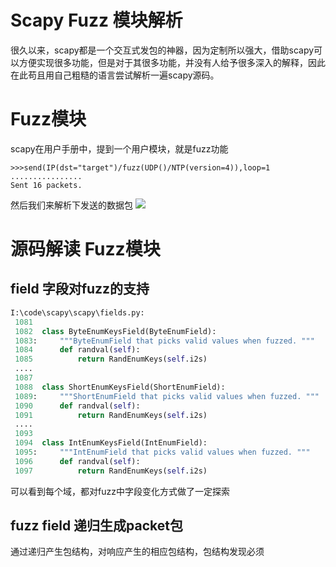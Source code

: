 # Scapy Fuzz 模块解析

很久以来，scapy都是一个交互式发包的神器，因为定制所以强大，借助scapy可以方便实现很多功能，但是对于其很多功能，并没有人给予很多深入的解释，因此在此苟且用自己粗糙的语言尝试解析一遍scapy源码。


# Fuzz模块

scapy在用户手册中，提到一个用户模块，就是fuzz功能

```
>>>send(IP(dst="target")/fuzz(UDP()/NTP(version=4)),loop=1
................
Sent 16 packets.
```
然后我们来解析下发送的数据包
![](http://)


# 源码解读 Fuzz模块

## field 字段对fuzz的支持

```python
I:\code\scapy\scapy\fields.py:
 1081  
 1082  class ByteEnumKeysField(ByteEnumField):
 1083:     """ByteEnumField that picks valid values when fuzzed. """
 1084      def randval(self):
 1085          return RandEnumKeys(self.i2s)
 ....
 1087  
 1088  class ShortEnumKeysField(ShortEnumField):
 1089:     """ShortEnumField that picks valid values when fuzzed. """
 1090      def randval(self):
 1091          return RandEnumKeys(self.i2s)
 ....
 1093  
 1094  class IntEnumKeysField(IntEnumField):
 1095:     """IntEnumField that picks valid values when fuzzed. """
 1096      def randval(self):
 1097          return RandEnumKeys(self.i2s)
```

可以看到每个域，都对fuzz中字段变化方式做了一定探索


## fuzz field 递归生成packet包

通过递归产生包结构，对响应产生的相应包结构，包结构发现必须

```




```




